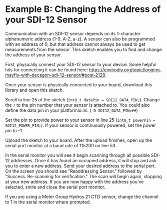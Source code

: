 # Example B: Changing the Address of your SDI-12 Sensor<!--! {#example_b_page} -->

Communication with an SDI-12 sensor depends on its 1-character alphanumeric address (1-9, A-Z, a-z).  A sensor can also be programmed with an address of 0, but that address cannot always be used to get measurements from the sensor.  This sketch enables you to find and change the address of your sensor.

First, physically connect your SDI-12 sensor to your device.  Some helpful hits for connecting it can be found here:  https://envirodiy.org/topic/logging-mayfly-with-decagon-sdi-12-sensor/#post-2129.

Once your sensor is physically connected to your board, download this library and open this sketch.

Scroll to line 25 of the sketch (`int8_t dataPin = SDI12_DATA_PIN;`).  Change the `7` to the pin number that your sensor is attached to.
You could also define the data pin in your platformio.ini: (`-D SDI12_DATA_PIN=##`)

Set the pin to provide power to your sensor in line 25 (`int8_t powerPin = SDI12_POWER_PIN;`).  If your sensor is continuously powered, set the power pin to -1.

Upload the sketch to your board.  After the upload finishes, open up the serial port monitor at a baud rate of 115200 on line 53.

In the serial monitor you will see it begin scanning through all possible SDI-12 addresses.  Once it has found an occupied address, it will stop and ask you to enter a new address.  Send your desired address to the serial port.  On the screen you should see "Readdressing Sensor." followed by "Success.  Re-scanning for verification."  The scan will begin again, stopping at your new address.  If you are now happy with the address you've selected, smile and close the serial port monitor.

If you are using a Meter Group Hydros 21 CTD sensor, change the channel to 1 in the serial monitor where prompted.

<!--! @section b_address_change_pio PlatformIO Configuration -->

<!--! @include{lineno} b_address_change/platformio.ini -->

<!--! @section b_address_change_code The Complete Example -->

<!--! @include{lineno} b_address_change/b_address_change.ino -->
